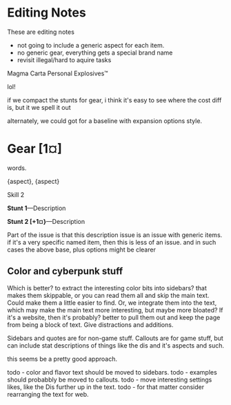 # Editing Notes

These are editing notes
* not going to include a generic aspect for each item. 
* no generic gear, everything gets a special brand name
* revisit illegal/hard to aquire tasks

Magma Carta Personal Explosives™

lol!


if we compact the stunts for gear, i think it's easy to see where the cost diff is, but it we spell it out

alternately, we could got for a baseline with expansion options style. 

# Gear [1¤]

words.

{aspect}, {aspect}

Skill 2

**Stunt 1**​—Description

**Stunt 2 [+1¤}**​—Description


Part of the issue is that this description issue is an issue with generic items. 
if it's a very specific named item, then this is less of an issue. and in such cases the above base, plus options might be clearer


## Color and cyberpunk stuff

Which is better? to extract the interesting color bits into sidebars? that makes them skippable, or you can read them all and skip the main text. Could make them a little easier to find. 
Or, we integrate them into the text, which may make the main text more interesting, but maybe more bloated? 
If it's a website, then it's probably? better to pull them out and keep the page from being a block of text. Give distractions and additions. 

Sidebars and quotes are for non-game stuff. Callouts are for game stuff, but can include stat descriptions of things like the dis and it's aspects and such. 

this seems be a pretty good approach. 

todo - color and flavor text should be moved to sidebars.
todo - examples should probabbly be moved to callouts.
todo - move interesting settings likes, like the Dis further up in the text. 
todo - for that matter consider rearranging the text for web. 



